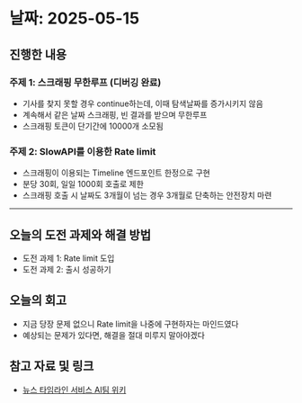 # 날짜: 2025-05-15

## 진행한 내용
### 주제 1: 스크래핑 무한루프 (디버깅 완료)
- 기사를 찾지 못할 경우 continue하는데, 이때 탐색날짜를 증가시키지 않음
- 계속해서 같은 날짜 스크래핑, 빈 결과를 받으며 무한루프
- 스크래핑 토큰이 단기간에 10000개 소모됨

### 주제 2: SlowAPI를 이용한 Rate limit
- 스크래핑이 이용되는 Timeline 엔드포인트 한정으로 구현
- 분당 30회, 일일 1000회 호출로 제한
- 스크래핑 호출 시 날짜도 3개월이 넘는 경우 3개월로 단축하는 안전장치 마련

---

## 오늘의 도전 과제와 해결 방법
- 도전 과제 1: Rate limit 도입
- 도전 과제 2: 출시 성공하기

## 오늘의 회고
- 지금 당장 문제 없으니 Rate limit을 나중에 구현하자는 마인드였다
- 예상되는 문제가 있다면, 해결을 절대 미루지 말아야겠다
  
## 참고 자료 및 링크
- [뉴스 타임라인 서비스 AI팀 위키](https://github.com/100-hours-a-week/18-team-timeline-wiki/wiki/AI-Wiki)
